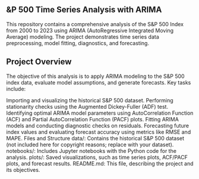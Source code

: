 ## &P 500 Time Series Analysis with ARIMA
This repository contains a comprehensive analysis of the S&P 500 Index from 2000 to 2023 using ARIMA (AutoRegressive Integrated Moving Average) modeling. The project demonstrates time series data preprocessing, model fitting, diagnostics, and forecasting.

## Project Overview
The objective of this analysis is to apply ARIMA modeling to the S&P 500 index data, evaluate model assumptions, and generate forecasts. Key tasks include:

Importing and visualizing the historical S&P 500 dataset.
Performing stationarity checks using the Augmented Dickey-Fuller (ADF) test.
Identifying optimal ARIMA model parameters using AutoCorrelation Function (ACF) and Partial AutoCorrelation Function (PACF) plots.
Fitting ARIMA models and conducting diagnostic checks on residuals.
Forecasting future index values and evaluating forecast accuracy using metrics like RMSE and MAPE.
Files and Structure
data/: Contains the historical S&P 500 dataset (not included here for copyright reasons; replace with your dataset).
notebooks/: Includes Jupyter notebooks with the Python code for the analysis.
plots/: Saved visualizations, such as time series plots, ACF/PACF plots, and forecast results.
README.md: This file, describing the project and its objectives.
